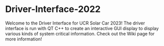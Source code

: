 # Driver-Interface-2022

Welcome to the Driver Interface for UCR Solar Car 2023! The driver interface is run with QT C++ to create an 
interactive GUI display to display various kinds of system critical information. Check out the Wiki page for 
more information! 
